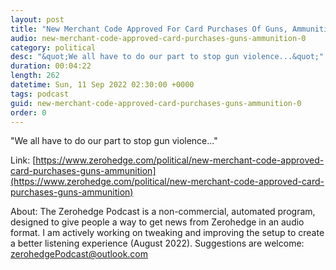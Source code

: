 ```yaml
---
layout: post
title: "New Merchant Code Approved For Card Purchases Of Guns, Ammunition"
audio: new-merchant-code-approved-card-purchases-guns-ammunition-0
category: political
desc: "&quot;We all have to do our part to stop gun violence...&quot;"
duration: 00:04:22
length: 262
datetime: Sun, 11 Sep 2022 02:30:00 +0000
tags: podcast
guid: new-merchant-code-approved-card-purchases-guns-ammunition-0
order: 0
---
```

&quot;We all have to do our part to stop gun violence...&quot;

Link: [https://www.zerohedge.com/political/new-merchant-code-approved-card-purchases-guns-ammunition](https://www.zerohedge.com/political/new-merchant-code-approved-card-purchases-guns-ammunition)

About: The Zerohedge Podcast is a non-commercial, automated program, designed to give people a way to get news from Zerohedge in an audio format.  I am actively working on tweaking and improving the setup to create a better listening experience (August 2022).  Suggestions are welcome: [zerohedgePodcast@outlook.com](mailto:zerohedgePodcast@outlook.com)